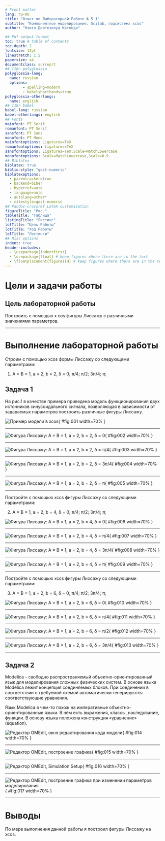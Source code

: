 ```yaml
---
# Front matter
lang: ru-RU
title: "Отчет по Лабораторной Работе № 5_1"
subtitle: "Компонентное моделирование. Scilab, подсистема xcos"
author: "Нзита Диатезилуа Катенди"

## Pdf output format
toc: true # Table of contents
toc-depth: 2
fontsize: 12pt
linestretch: 1.5
papersize: a4
documentclass: scrreprt
## I18n polyglossia
polyglossia-lang:
  name: russian
  options:
        - spelling=modern
        - babelshorthands=true
polyglossia-otherlangs:
  name: english
## I18n babel
babel-lang: russian
babel-otherlangs: english
## Fonts
mainfont: PT Serif
romanfont: PT Serif
sansfont: PT Sans
monofont: PT Mono
mainfontoptions: Ligatures=TeX
romanfontoptions: Ligatures=TeX
sansfontoptions: Ligatures=TeX,Scale=MatchLowercase
monofontoptions: Scale=MatchLowercase,Scale=0.9
## Biblatex
biblatex: true
biblio-style: "gost-numeric"
biblatexoptions:
  - parentracker=true
  - backend=biber
  - hyperref=auto
  - language=auto
  - autolang=other*
  - citestyle=gost-numeric
## Pandoc-crossref LaTeX customization
figureTitle: "Рис."
tableTitle: "Таблица"
listingTitle: "Листинг"
lofTitle: "Цель Работы"
lotTitle: "Ход Работы"
lolTitle: "Листинги"
## Misc options
indent: true
header-includes:
  - \usepackage{indentfirst}
  - \usepackage{float} # keep figures where there are in the text
  - \floatplacement{figure}{H} # keep figures where there are in the text
---
```

# Цели и задачи работы

## Цель лабораторной работы

Построить с помощью x cos фигуры Лиссажу с различными значениями параметров.
 
---

# Выполнение лабораторной работы

Строим с помощью xcos формы Лиссажу со следующими параметрами:

1) A = B = 1, a = 2, b = 2, δ = 0; π/4; π/2; 3π/4; π;


## Задача 1

На рис.1 в качестве примера приведена модель функционирования двух
источников синусоидального сигнала, позволяющая в зависимости от задаваемых
параметров построить различные фигуры Лиссажу.


![Пример модели в xcos](image/image1.png){ #fig:001 width=70% }

---

![Фигура Лиссажу: A = B = 1, a = 2, b = 2, δ = 0](image/image2.png){ #fig:002 width=70% }

---

![Фигура Лиссажу: A = B = 1, a = 2, b = 2, δ = π/4](image/image3.png){ #fig:003 width=70% }

---


![Фигура Лиссажу: A = B = 1, a = 2, b = 2, δ = 3π/4](image/image4.png){ #fig:004 width=70% }

---

![Фигура Лиссажу: A = B = 1, a = 2, b = 2, δ = π](image/image5.png){ #fig:005 width=70% }

---
Постройте с помощью xcos фигуры Лиссажу со следующими параметрами:

2) A = B = 1, a = 2, b = 4, δ = 0; π/4; π/2; 3π/4; π;

![Фигура Лиссажу: A = B = 1, a = 2, b = 4, δ = 0](image/image6.png){ #fig:006 width=70% }

---


![Фигура Лиссажу: A = B = 1, a = 2, b = 4, δ = π/4](image/image7.png){ #fig:007 width=70% }

---

![Фигура Лиссажу: A = B = 1, a = 2, b = 4, δ = 3π/4](image/image8.png){ #fig:008 width=70% }

---

![Фигура Лиссажу: A = B = 1, a = 2, b = 4, δ = π](image/image9.png){ #fig:009 width=70% }

---
Постройте с помощью xcos фигуры Лиссажу со следующими параметрами:

3) A = B = 1, a = 2, b = 6, δ = 0; π/4; π/2; 3π/4; π;

![Фигура Лиссажу: A = B = 1, a = 2, b = 6, δ = 0](image/image10.png){ #fig:010 width=70% }

---

![Фигура Лиссажу: A = B = 1, a = 2, b = 6, δ = π/4](image/image11.png){ #fig:011 width=70% }

---

![Фигура Лиссажу: A = B = 1, a = 2, b = 6, δ = π/2](image/image12.png){ #fig:012 width=70% }

---
![Фигура Лиссажу: A = B = 1, a = 2, b = 6, δ = 3π/4](image/image13.png){ #fig:013 width=70% }

---
## Задача 2

Modelica – свободно распространяемый объектно-ориентированный язык для моделирования сложных физических систем. В основе языка Modelica лежит концепция соединяемых блоков. При соединении в соответствии с требуемой схемой
автоматически генерируются соответствующие уравнения.

Язык Modelica в чем-то похож на императивные объектно-ориентированные языки.
В нём есть выражения, классы, наследование, функции. В основу языка положена
конструкция «уравнение» (equation).

![Редактор OMEdit, окно редактирования кода модели](image/image14.png){ #fig:014 width=70% }

---

![Редактор OMEdit, построение графика](image/image15.png){ #fig:015 width=70% }

---

![ Редактор OMEdit, Simulation Setup](image/image16.png){ #fig:016 width=70% }

---

![Редактор OMEdit, построение графика при изменении параметров моделирования](image/image17.png){ #fig:017 width=70% }

---


# Выводы

По мере выполнения данной работы я построил фигуры Лиссажу на xcos.
